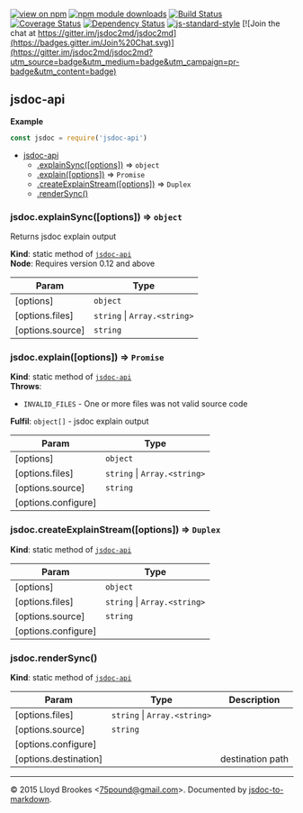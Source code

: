 [![view on npm](http://img.shields.io/npm/v/jsdoc-api.svg)](https://www.npmjs.org/package/jsdoc-api)
[![npm module downloads](http://img.shields.io/npm/dt/jsdoc-api.svg)](https://www.npmjs.org/package/jsdoc-api)
[![Build Status](https://travis-ci.org/jsdoc2md/jsdoc-api.svg?branch=master)](https://travis-ci.org/jsdoc2md/jsdoc-api)
[![Coverage Status](https://coveralls.io/repos/jsdoc2md/jsdoc-api/badge.svg?branch=master&service=github)](https://coveralls.io/github/jsdoc2md/jsdoc-api?branch=master)
[![Dependency Status](https://david-dm.org/jsdoc2md/jsdoc-api.svg)](https://david-dm.org/jsdoc2md/jsdoc-api)
[![js-standard-style](https://img.shields.io/badge/code%20style-standard-brightgreen.svg)](https://github.com/feross/standard)
[![Join the chat at https://gitter.im/jsdoc2md/jsdoc2md](https://badges.gitter.im/Join%20Chat.svg)](https://gitter.im/jsdoc2md/jsdoc2md?utm_source=badge&utm_medium=badge&utm_campaign=pr-badge&utm_content=badge)

<a name="module_jsdoc-api"></a>
## jsdoc-api
**Example**  
```js
const jsdoc = require('jsdoc-api')
```

* [jsdoc-api](#module_jsdoc-api)
    * [.explainSync([options])](#module_jsdoc-api.explainSync) ⇒ <code>object</code>
    * [.explain([options])](#module_jsdoc-api.explain) ⇒ <code>Promise</code>
    * [.createExplainStream([options])](#module_jsdoc-api.createExplainStream) ⇒ <code>Duplex</code>
    * [.renderSync()](#module_jsdoc-api.renderSync)

<a name="module_jsdoc-api.explainSync"></a>
### jsdoc.explainSync([options]) ⇒ <code>object</code>
Returns jsdoc explain output

**Kind**: static method of <code>[jsdoc-api](#module_jsdoc-api)</code>  
**Node**: Requires version 0.12 and above  

| Param | Type |
| --- | --- |
| [options] | <code>object</code> | 
| [options.files] | <code>string</code> &#124; <code>Array.&lt;string&gt;</code> | 
| [options.source] | <code>string</code> | 

<a name="module_jsdoc-api.explain"></a>
### jsdoc.explain([options]) ⇒ <code>Promise</code>
**Kind**: static method of <code>[jsdoc-api](#module_jsdoc-api)</code>  
**Throws**:

- `INVALID_FILES` - One or more files was not valid source code

**Fulfil**: <code>object[]</code> - jsdoc explain output  

| Param | Type |
| --- | --- |
| [options] | <code>object</code> | 
| [options.files] | <code>string</code> &#124; <code>Array.&lt;string&gt;</code> | 
| [options.source] | <code>string</code> | 
| [options.configure] |  | 

<a name="module_jsdoc-api.createExplainStream"></a>
### jsdoc.createExplainStream([options]) ⇒ <code>Duplex</code>
**Kind**: static method of <code>[jsdoc-api](#module_jsdoc-api)</code>  

| Param | Type |
| --- | --- |
| [options] | <code>object</code> | 
| [options.files] | <code>string</code> &#124; <code>Array.&lt;string&gt;</code> | 
| [options.source] | <code>string</code> | 
| [options.configure] |  | 

<a name="module_jsdoc-api.renderSync"></a>
### jsdoc.renderSync()
**Kind**: static method of <code>[jsdoc-api](#module_jsdoc-api)</code>  

| Param | Type | Description |
| --- | --- | --- |
| [options.files] | <code>string</code> &#124; <code>Array.&lt;string&gt;</code> |  |
| [options.source] | <code>string</code> |  |
| [options.configure] |  |  |
| [options.destination] |  | destination path |


* * *

&copy; 2015 Lloyd Brookes \<75pound@gmail.com\>. Documented by [jsdoc-to-markdown](https://github.com/jsdoc2md/jsdoc-to-markdown).
